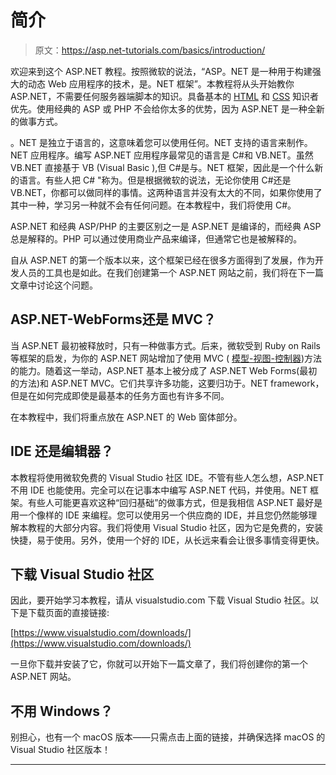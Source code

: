 # 简介

> 原文：<https://asp.net-tutorials.com/basics/introduction/>

欢迎来到这个 ASP.NET 教程。按照微软的说法，“ASP。NET 是一种用于构建强大的动态 Web 应用程序的技术，是。NET 框架”。本教程将从头开始教你 ASP.NET，不需要任何服务器端脚本的知识。具备基本的 [HTML](http://www.html5-tutorials.org "A complete HTML tutorial") 和 [CSS](http://www.css3-tutorial.net "A complete CSS tutorial") 知识者优先。使用经典的 ASP 或 PHP 不会给你太多的优势，因为 ASP.NET 是一种全新的做事方式。

。NET 是独立于语言的，这意味着您可以使用任何。NET 支持的语言来制作。NET 应用程序。编写 ASP.NET 应用程序最常见的语言是 C#和 VB.NET。虽然 VB.NET 直接基于 VB (Visual Basic ),但 C#是与。NET 框架，因此是一个什么新的语言。有些人把 C# "称为。但是根据微软的说法，无论你使用 C#还是 VB.NET，你都可以做同样的事情。这两种语言并没有太大的不同，如果你使用了其中一种，学习另一种就不会有任何问题。在本教程中，我们将使用 C#。

ASP.NET 和经典 ASP/PHP 的主要区别之一是 ASP.NET 是编译的，而经典 ASP 总是解释的。PHP 可以通过使用商业产品来编译，但通常它也是被解释的。

自从 ASP.NET 的第一个版本以来，这个框架已经在很多方面得到了发展，作为开发人员的工具也是如此。在我们创建第一个 ASP.NET 网站之前，我们将在下一篇文章中讨论这个问题。

## ASP.NET-WebForms还是 MVC？

当 ASP.NET 最初被释放时，只有一种做事方式。后来，微软受到 Ruby on Rails 等框架的启发，为你的 ASP.NET 网站增加了使用 MVC ( [模型-视图-控制器](https://en.wikipedia.org/wiki/Model%E2%80%93view%E2%80%93controller))方法的能力。随着这一举动，ASP.NET 基本上被分成了 ASP.NET Web Forms(最初的方法)和 ASP.NET MVC。它们共享许多功能，这要归功于。NET framework，但是在如何完成即使是最基本的任务方面也有许多不同。

<input type="hidden" name="IL_IN_ARTICLE">

在本教程中，我们将重点放在 ASP.NET 的 Web 窗体部分。

## IDE 还是编辑器？

本教程将使用微软免费的 Visual Studio 社区 IDE。不管有些人怎么想，ASP.NET 不用 IDE 也能使用。完全可以在记事本中编写 ASP.NET 代码，并使用。NET 框架。有些人可能更喜欢这种“回归基础”的做事方式，但是我相信 ASP.NET 最好是用一个像样的 IDE 来编程。您可以使用另一个供应商的 IDE，并且您仍然能够理解本教程的大部分内容。我们将使用 Visual Studio 社区，因为它是免费的，安装快捷，易于使用。另外，使用一个好的 IDE，从长远来看会让很多事情变得更快。

## 下载 Visual Studio 社区

因此，要开始学习本教程，请从 visualstudio.com 下载 Visual Studio 社区。以下是下载页面的直接链接:

[https://www.visualstudio.com/downloads/](https://www.visualstudio.com/downloads/)

一旦你下载并安装了它，你就可以开始下一篇文章了，我们将创建你的第一个 ASP.NET 网站。

## 不用 Windows？

别担心，也有一个 macOS 版本——只需点击上面的链接，并确保选择 macOS 的 Visual Studio 社区版本！

* * *